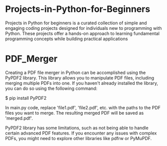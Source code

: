 # Projects-in-Python-for-Beginners
Projects in Python for beginners is a curated collection of simple and engaging coding projects designed for individuals new to programming with Python. These projects offer a hands-on approach to learning fundamental programming concepts while building practical applications


# PDF_Merger

Creating a PDF file merger in Python can be accomplished using the PyPDF2 library. This library allows you to manipulate PDF files, including merging multiple PDFs into one. If you haven't already installed the library, you can do so using the following command:

$ pip install PyPDF2

In main.py code, replace 'file1.pdf', 'file2.pdf', etc. with the paths to the PDF files you want to merge. The resulting merged PDF will be saved as 'merged.pdf'.

PyPDF2 library has some limitations, such as not being able to handle certain advanced PDF features. If you encounter any issues with complex PDFs, you might need to explore other libraries like pdfrw or PyMuPDF.
